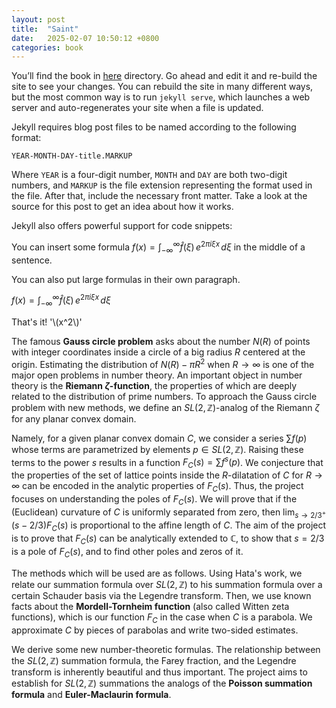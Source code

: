 ```yaml
---
layout: post
title:  "Saint"
date:   2025-02-07 10:50:12 +0800
categories: book
---
```

You’ll find the book in [here](../../../../../files/book-spb.pdf) directory. Go ahead and edit it and re-build the site to see your changes. You can rebuild the site in many different ways, but the most common way is to run `jekyll serve`, which launches a web server and auto-regenerates your site when a file is updated.

Jekyll requires blog post files to be named according to the following format:

`YEAR-MONTH-DAY-title.MARKUP`

Where `YEAR` is a four-digit number, `MONTH` and `DAY` are both two-digit numbers, and `MARKUP` is the file extension representing the format used in the file. After that, include the necessary front matter. Take a look at the source for this post to get an idea about how it works.

Jekyll also offers powerful support for code snippets:


You can insert some formula $f(x) = \int_{-\infty}^\infty \hat f(\xi)\,e^{2 \pi i \xi x} \,d\xi$ in the middle of a sentence.

You can also put large formulas in their own paragraph.

$f(x) = \int_{-\infty}^\infty \hat f(\xi)\,e^{2 \pi i \xi x} \,d\xi$

That's it!  '\\(x^2\\)'

    
The famous **Gauss circle problem** asks about the number $N(R)$ of points with integer coordinates inside a circle of a big radius $R$ centered at the origin. Estimating the distribution of $N(R) - \pi R^2$ when $R \to \infty$ is one of the major open problems in number theory. An important object in number theory is the **Riemann $\zeta$-function**, the properties of which are deeply related to the distribution of prime numbers. To approach the Gauss circle problem with new methods, we define an $SL(2, \mathbb{Z})$-analog of the Riemann $\zeta$ for any planar convex domain.

Namely, for a given planar convex domain $C$, we consider a series $\sum f(p)$ whose terms are parametrized by elements $p \in SL(2, \mathbb{Z})$. Raising these terms to the power $s$ results in a function $F_C(s) = \sum f^s(p)$. We conjecture that the properties of the set of lattice points inside the $R$-dilatation of $C$ for $R \to \infty$ can be encoded in the analytic properties of $F_C(s)$. Thus, the project focuses on understanding the poles of $F_C(s)$. We will prove that if the (Euclidean) curvature of $C$ is uniformly separated from zero, then $\lim_{s \to {2/3}^+} (s - 2/3) F_C(s)$ is proportional to the affine length of $C$. The aim of the project is to prove that $F_C(s)$ can be analytically extended to $\mathbb{C}$, to show that $s = 2/3$ is a pole of $F_C(s)$, and to find other poles and zeros of it.

The methods which will be used are as follows. Using Hata's work, we relate our summation formula over $SL(2, \mathbb{Z})$ to his summation formula over a certain Schauder basis via the Legendre transform. Then, we use known facts about the **Mordell-Tornheim function** (also called Witten zeta functions), which is our function $F_C$ in the case when $C$ is a parabola. We approximate $C$ by pieces of parabolas and write two-sided estimates.

We derive some new number-theoretic formulas. The relationship between the $SL(2, \mathbb{Z})$ summation formula, the Farey fraction, and the Legendre transform is inherently beautiful and thus important. The project aims to establish for $SL(2, \mathbb{Z})$ summations the analogs of the **Poisson summation formula** and **Euler-Maclaurin formula**.